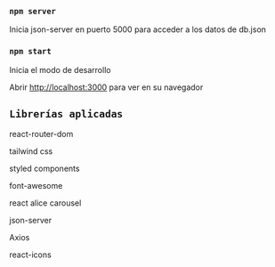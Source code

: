 ### `npm server`

Inicia json-server en puerto 5000 para acceder a los datos de db.json

### `npm start`

Inicia el modo de desarrollo

Abrir [http://localhost:3000](http://localhost:3000) para ver en su navegador

## `Librerías aplicadas`

react-router-dom

tailwind css

styled components

font-awesome

react alice carousel

json-server

Axios

react-icons
